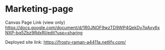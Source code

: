 # Marketing-page

Canvas Page Link (view only)
https://docs.google.com/document/d/1R0JNOF9wzTD9WP4QekDy7qAxy6xNXP-bq5Zbz9RdxRI/edit?usp=sharing

Deployed site link: 
https://frosty-raman-a4411a.netlify.com/